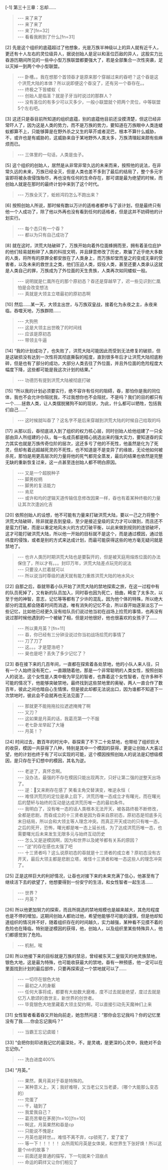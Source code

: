 
[-1] 第三十三章：忘却……
>--- 来了来了<br>
>--- 来了来了<br>
>--- 来了[fn=32]<br>
>--- 看看我刷到了什么[fn=31]<br>

[2] 先是这个组织的底蕴超过了他想象，光是万族半神级以上的异人就有近千人，更还有十人左右的灵位级异人，据说创始人是足以和圣位匹敌的异人，这股实力比昋游历期间所见的一些中小型万族联盟都要强大了，若是全部集合一次性突袭，足以灭掉一到两个中小型联盟。
>--- 卧槽。。我在想那个首领昋才是原来那个穿越过来的昋吧？这个昋是这个洪荒大陆的本体？所以说即便这个昋没了，还有另一个昋存在。。<br>
>--- 终极之下皆蝼蚁（<br>
>--- 创始人是临圣？就是子牙当时说过的那群人？<br>
>--- 没有圣位的有多少可以灭多少，一般小联盟就个把两个灵位，中等联盟5个左右吧。<br>

[3] 这还只是昋目前所知道的组织底蕴，别的底蕴他目前还没摸清楚，但这已经非常吓人了，因为这是人类的势力，而不是万族的势力，要知道在万族眼中人类连蝼蚁都算不上，只能够算是在野外杀之又生的草芥或者泥巴，根本不算什么威胁，不，或许也是有威胁的，这威胁来自于某地野外人类太多，万族清理起来颇有些麻烦而已。
>--- 三体里的一句话，人类是虫子。<br>

[5] 这个组织的创始人，居然是从非常非常久远的未来而来，按照他的说法，在非常久远的未来，万族已经全灭，但是人类也差不多到了最后的结局了，整个多元宇宙即将被永夜侵蚀殆尽，再也没有任何的生命存在，那可谓是最为绝望的时候，而创始人就是在那时的最终计划中来到了这个时代。
>--- 万族全灭了，蚯蚓鸿钧怎么不跑出来？<br>

[6] 按照创始人所说，那时候有数以万计的适格者都参与了该计划，但是最终只有他一个人成功了，除了他以外再也没有看到任何的适格者，但是这并不妨碍他的计划实行。
>--- 每个态只有一个昋？<br>
>--- 都以为只有自己成功了<br>

[8] 就在这时，洪荒大陆破碎了，万族开始向着外位面蜂拥而至，拥有着圣位庇护的他们轻易就粉碎了人类的科技文明，并且肆意修改了历史，欺骗了近乎绝大多数的人类，将所有的原罪全都安放在了人类身上，而万族却堂而皇之的变成无辜的受害者，以及未来的救世主之类，他们压迫人类，奴役人类，甚至还要人类承认这就是人类自己的罪，万族成为了外位面的天生贵族，人类再次如同蝼蚁一般。
>--- 说明就是仁凰所在的那个原初态？昋还是穿越早了，迟一些见识到仁凰怕是会改变想法<br>
>--- 真就是大领主立塔最初的原初态啊<br>

[10] 然后……某一天，大领主出世，与万族双皇战，接着化为永夜之主，永夜来临，吞噬天地，万族群陨……
>--- 大狗熊<br>
>--- 这是大领主出世晚了的时间线<br>
>--- 应该是原初态<br>
>--- 带领主牛逼<br>

[14] “我的计划成功了，也失败了，洪荒大陆可能因此而受到无法修复的破损，但是这破损没有达到一次性将其彻底撕裂的程度，直到很多年后才让洪荒大陆彻底粉碎，但是也有了部分的成功，大部分人类去往了外位面，并且外位面的危险程度大幅度下降，这些都可能是我这次计划的结果。”
>--- 功德历有提到洪荒大陆被彻底打破<br>

[15] “所以我的计划必须要实行，绝不容许有任何的阻碍，昋，那怕你是我的同位体，我也不会允许你阻扰我，不过我想你也不会阻扰，不是吗？我们的目的都只有一个……拯救人类，让人类摆脱猪狗不如的现状，为此，什么都可以牺牲，包括我们自己……”
>--- 这时候就叫昋了？这名字不是后来穿越到洪荒大陆的时候自己给取的吗<br>

[17] 从那以后，昋彻底进入到了组织的权力核心层，同时创始人给他组建了一只全部由异人所组建的小队，每一名成员都是精心挑选出来的强大实力，要知道昋的实力其实也就是万族传奇位阶的层次，这还多亏了他的不死性，他虽然是化为了死灵，但却有着远超越死灵的不死性，也不知道是不是变异了的缘故，无论他如何被杀死，那怕是用更高层次的力量将他的死气都完全蒸发，最后的结果也依然是完整无缺的重新恢复过来，这一点甚至连创始人都不明白原因。
>--- 又是一个超脱种子<br>
>--- 脚男权柄<br>
>--- 脚男的复活能力<br>
>--- 肯尼<br>
>--- 或许和均的逻辑天道传输信息修改因果一样，昋也有着某种终极的力量让其次次逢凶化吉<br>

[20] 依照创始人的设想，他不可能有力量来打破洪荒大陆，要以一己之力将整个洪荒大陆破碎，除非就是去到皇级，至少是接近皇级的实力才可以做到，而且还不是蛮力打破，而是以重定地风水火的方式打破平衡，以此来做到规则的连锁破坏，这才可能打破洪荒大陆，所以他一开始的目标就不是这个，而是通过模因，通过低纬度的侵蚀，或者是别的方式来达成计划，而最可能获得这些的地方毫无疑问就是禁地了。
>--- 也许人类历时期洪荒大陆也是要裂开的，但是被天庭用熔炼位面的办法保住了，所以才有。。。封印万年，洪荒大陆差点玩完的说法<br>
>--- 只要没人拦着就可以<br>
>--- 所以说当时尊级的通天就有能力重炼洪荒大陆的地水风火<br>

[22] 自那之后，昋就带着小队开始了洪荒大陆的禁地探索之旅，在这一过程中有的队员死掉了，又有新的队员加入，同时昋也因为死亡，扭曲，畸变了太多次，以至于他的神智，意志，记忆等等都有了少许的混乱，因为他个体的特殊，所以绝大部分的混乱都会随着时间而消退，唯有消失的记忆不会，所以昋开始逐渐淡忘了一些记忆，比如他已经更久没有给队员们说过他当初在战场上捡荒的事情，也再没有说过那时候他遇到的一个被破了相，但是对他很好，他也很喜欢的女孩子了……
>--- 所以黄月英？[fn=11]<br>
>--- 昋，你已经有三分钟没说过你当初战场拾荒的事情了<br>
>--- 刀了刀了<br>
>--- 这。。。才是楚浩吧？<br>
>--- 昊也是吧？丢失了多少记忆了？<br>

[23] 昋在接下来的几百年间，一直都在探索着各处禁地，他的小队人来人往，只有一个人始终没有死亡，一直跟随着他，那是一个非常聪明的人类女性，按照创始人的说法，这个女性是人类中极为罕见的智者，也靠着这个女性智者，在许多种不可能的情况下，他能够突破禁地，最终找到这些禁地里的奥秘，两人一直合作了数百年，彼此之间也暗自心生情愫，但是彼此却都无法说出口，因为谁都不知道下一次禁地时，彼此会不会就再也无法见面了……
>--- 那就更不能拖拖拉拉遮遮掩掩了啊<br>
>--- 又刀？<br>
>--- 这如果是月英的话，我葛亮第一个不服<br>
>--- 老七卧龙举起了大锤<br>
>--- 月英！？<br>

[24] 时间过去，数百年的时光中，昋探索了不下二十处禁地，也带给了组织巨大的收获，模因一共获得了八种，特别是其中一个模因的获得，更是让创始人大喜过望，他的计划也终于有了可以实现的可能，这个模因按照创始人的说法是幻想级模因，是只存在于幻想中的模因，其名为逆。
>--- 老逆了，真怀念啊。<br>
>--- 没办法，最强的不存在模因只能出现两次，只好让第二强的逆整天出场了。<br>
>--- 逆：👴又来刷存在感了
笑看主角交替演变，唯逆永恒（<br>
>--- 难怪洪荒历的定位是承上启下，洪荒历唯一态成立才有曙光，而在曙光后的楚轩与始终的互动是达成洪荒历唯一态的最初条件。<br>
>--- 我明白了，没有唯一态的话人类根本无法开天，被各路终极不断修改，全都是悲剧，而昋成立的十三贤者是因为昋来自原初态，原初态是彻底多元末日结局，所以会和大领主等人理念冲突。而真正开天成功的只有唯一态，之后的死开，恐怖，曙光都是唯一态上延长线，为了达成洪荒历唯一态，也需要曙光后未来发生无限多元与始终互动历史<br>
>--- 怎么又是逆模因啊，因为和世界以及姥爷都有关系的原因？<br>
>--- “逆”的存在感也太强了吧<br>
>--- 十三贤者吗？这么说原初态的昋就是十三贤者的成立者？原初态没有古开天，最后大领主都是悲剧立塔，难怪十三贤者和唯一态这些人的理念冲突了。<br>

[25] 正是这样巨大的利好情况，让昋也对接下来的未来充满了信心，他甚至有了继续活下去的欲望了，他想要得到一份安宁的生活，和女性智者一起生活……
>--- 世界？<br>
>--- 月英？<br>

[26] 所以他更加努力的探索，而且所挑选的禁地规模也是越来越大，其危险程度也是不停的增加，这期间创始人都劝过他，希望他能够尽可能的谨慎，但是他却知道组织的情况并不好，随着组织存在的时间越久，实力越强，某种看不见摸不着的危险也在降临，特别是逆模因的获得，他，创始人，以及组织里某些特殊异人，他们都感觉到了危险。
>--- 机制，唉<br>

[28] 所以他接下来的目标就是万族的禁忌，曾经被东天二皇毁灭的地灵族禁地，银色大地，这是最为特殊，也可能收获最大的禁地，昋有一种预感，他一定可以在里面找到计划的最后部件，只要再探索这一个禁地就可以了……
>--- 一切尽在银色大地<br>
>--- 最初之人的身躯<br>
>--- 任何大事将成，都要有大劫数大磨难，度不过去就是绝望，度过去就是亿万人歌颂的救世主，新世界的创世者。<br>
>--- 毕竟银色大地里藏着大领主契约啊，可以直接引动先天魔神们上来<br>

[31] 女性智者看着昋又开始向前走，她忽然问道：“那你会忘记我吗？你的记忆里没有了我……你会忘记我吗？”
>--- 当霸王忘记虞姬！<br>

[33] “会把你刻印进我记忆的最深处，不，是灵魂，是更深的心灵中，我绝对不会忘记你。”
>--- 洗白进度400%<br>

[34] “月英。”
>--- 果然，黄月英对于昋是特殊的。<br>
>--- 某种意义上，天；我好难呀，又当老公又当老婆，（哪个大能那么变态的）<br>
>--- 完蛋了<br>
>--- 干，磕到了<br>
>--- 我爱我自己？<br>
>--- 葛亮苦晕在茅房[fn=10][fn=10]<br>
>--- 啊这，月英果然和昋是cp<br>
>--- 只能说不愧是z<br>
>--- 月英也是转世。。难怪不离不弃，cp锁死了，爱了爱了<br>
>--- 等一下！！！！！
众所周知月英是女体昊，和世界生下张好焕！所以这是个ntr的故事？<br>
>--- 前面还是普通的描写，下一句就来个泪崩点<br>
>--- 命运的羁绊又让你们相见了<br>
